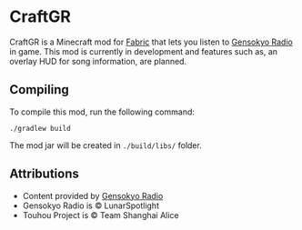 # CraftGR
CraftGR is a Minecraft mod for [Fabric](https://fabricmc.net/) that lets you listen to [Gensokyo Radio](https://gensokyoradio.net/) in game.
This mod is currently in development and features such as, an overlay HUD for song information, are planned.

## Compiling
To compile this mod, run the following command:
```
./gradlew build
```
The mod jar will be created in `./build/libs/` folder.

## Attributions
- Content provided by [Gensokyo Radio](https://gensokyoradio.net/)
- Gensokyo Radio is © LunarSpotlight
- Touhou Project is © Team Shanghai Alice